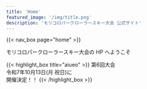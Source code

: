 ```yaml
---
title: 'Home'
featured_image: '/img/title.png'
description: 'モリコロパークローラースキー大会 公式サイト'
---
```


<!-- ここだけ殆どhtmlで書いてしまってます．．．-->

<!-- nav_boxの書き方も汚いので，新しく項目を追加したらnav_box.htmlを直接変更しないとナビゲーションができません-->

{{< nav_box page="home" >}}

モリコロパークローラースキー大会の HP へようこそ

{{< highlight_box title="aiueo" >}}
第6回大会<br>
令和7年10月13日(月 祝日)に<br>
開催決定！！
{{< /highlight_box >}}

<!--

{{< image src="img/3rd_event/パラノルディックポスター.png">}}
{{< image src="img/3rd_event/パラノルディックポスター2.png">}}


<div class="cf ph3 ph5-l pv3 pv4-l f4 tc-l measure-wide lh-copy center">
    <iframe width="100%" height="315" src="https://www.youtube.com/embed/I8MAywPJSTU" title="YouTube video player" frameborder="0" allow="accelerometer; autoplay; clipboard-write; encrypted-media; gyroscope; picture-in-picture" allowfullscreen></iframe>
</div>

<p style="text-align:center">詳しくは<a href="/post/sitting_ski_2023may/">お知らせ</a>へ</p>


{{< image src="img/3rd_event/kurumaisu_tennis.png">}}



<p style="text-align:center">詳しくは<a href="/post/kurumaisu_tennis_2023may/">お知らせ</a>へ</p>

-->
